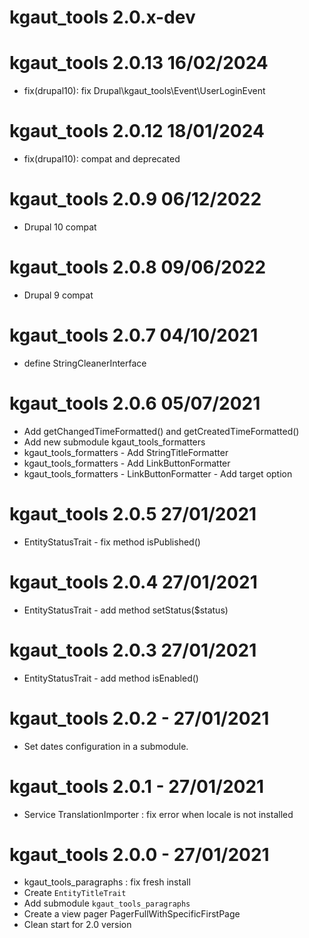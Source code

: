 # kgaut_tools 2.0.x-dev

# kgaut_tools 2.0.13 16/02/2024
 - fix(drupal10): fix Drupal\kgaut_tools\Event\UserLoginEvent

# kgaut_tools 2.0.12 18/01/2024
 - fix(drupal10): compat and deprecated

# kgaut_tools 2.0.9 06/12/2022
 - Drupal 10 compat

# kgaut_tools 2.0.8 09/06/2022
 - Drupal 9 compat

# kgaut_tools 2.0.7 04/10/2021
 - define StringCleanerInterface

# kgaut_tools 2.0.6 05/07/2021
- Add getChangedTimeFormatted() and getCreatedTimeFormatted()
- Add new submodule kgaut_tools_formatters
- kgaut_tools_formatters - Add StringTitleFormatter
- kgaut_tools_formatters - Add LinkButtonFormatter
- kgaut_tools_formatters - LinkButtonFormatter - Add target option

# kgaut_tools 2.0.5 27/01/2021
- EntityStatusTrait - fix method isPublished()

# kgaut_tools 2.0.4 27/01/2021
- EntityStatusTrait - add method setStatus($status)

# kgaut_tools 2.0.3 27/01/2021
 - EntityStatusTrait - add method isEnabled()

# kgaut_tools 2.0.2 - 27/01/2021
 - Set dates configuration in a submodule.

# kgaut_tools 2.0.1 - 27/01/2021
  - Service TranslationImporter : fix error when locale is not installed

# kgaut_tools 2.0.0 - 27/01/2021
 - kgaut_tools_paragraphs : fix fresh install
 - Create `EntityTitleTrait`
 - Add submodule `kgaut_tools_paragraphs`
 - Create a view pager PagerFullWithSpecificFirstPage
 - Clean start for 2.0 version
